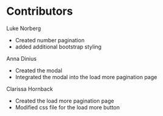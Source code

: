 # Contributors

Luke Norberg
* Created number pagination
* added additional bootstrap styling

Anna Dinius
* Created the modal
* Integrated the modal into the load more pagination page

Clarissa Hornback
* Created the load more pagination page
* Modified css file for the load more button


